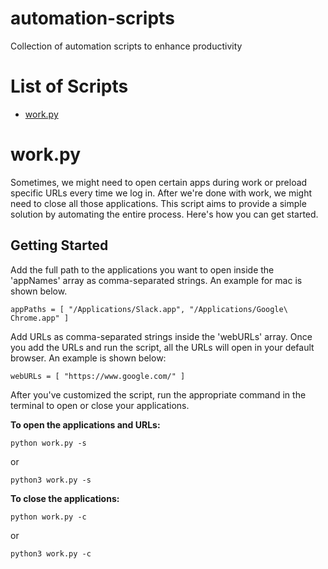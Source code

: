 # automation-scripts
Collection of automation scripts to enhance productivity

# List of Scripts
* [work.py](#workpy)

# work.py
Sometimes, we might need to open certain apps during work or preload specific URLs every time we log in. After we're done with work, we might need to close all those applications. This script aims to provide a simple solution by automating the entire process. Here's how you can get started.

## Getting Started 
Add the full path to the applications you want to open inside the 'appNames' array as comma-separated strings. An example for mac is shown below. 

```
appPaths = [ "/Applications/Slack.app", "/Applications/Google\ Chrome.app" ]
```

Add URLs as comma-separated strings inside the 'webURLs' array. Once you add the URLs and run the script, all the URLs will open in your default browser. An example is shown below:

```
webURLs = [ "https://www.google.com/" ]
```

After you've customized the script, run the appropriate command in the terminal to open or close your applications.

**To open the applications and URLs:**

```
python work.py -s 
```

or

```
python3 work.py -s
```

**To close the applications:**

```
python work.py -c 
```
or 

```
python3 work.py -c
```
